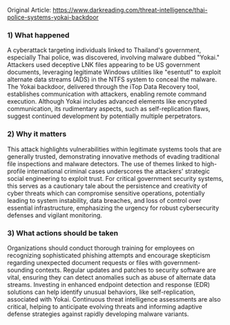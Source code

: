 Original Article: https://www.darkreading.com/threat-intelligence/thai-police-systems-yokai-backdoor

### 1) What happened

A cyberattack targeting individuals linked to Thailand's government, especially Thai police, was discovered, involving malware dubbed "Yokai." Attackers used deceptive LNK files appearing to be US government documents, leveraging legitimate Windows utilities like "esentutl" to exploit alternate data streams (ADS) in the NTFS system to conceal the malware. The Yokai backdoor, delivered through the iTop Data Recovery tool, establishes communication with attackers, enabling remote command execution. Although Yokai includes advanced elements like encrypted communication, its rudimentary aspects, such as self-replication flaws, suggest continued development by potentially multiple perpetrators.

### 2) Why it matters

This attack highlights vulnerabilities within legitimate systems tools that are generally trusted, demonstrating innovative methods of evading traditional file inspections and malware detectors. The use of themes linked to high-profile international criminal cases underscores the attackers' strategic social engineering to exploit trust. For critical government security systems, this serves as a cautionary tale about the persistence and creativity of cyber threats which can compromise sensitive operations, potentially leading to system instability, data breaches, and loss of control over essential infrastructure, emphasizing the urgency for robust cybersecurity defenses and vigilant monitoring.

### 3) What actions should be taken

Organizations should conduct thorough training for employees on recognizing sophisticated phishing attempts and encourage skepticism regarding unexpected document requests or files with government-sounding contexts. Regular updates and patches to security software are vital, ensuring they can detect anomalies such as abuse of alternate data streams. Investing in enhanced endpoint detection and response (EDR) solutions can help identify unusual behaviors, like self-replication, associated with Yokai. Continuous threat intelligence assessments are also critical, helping to anticipate evolving threats and informing adaptive defense strategies against rapidly developing malware variants.
